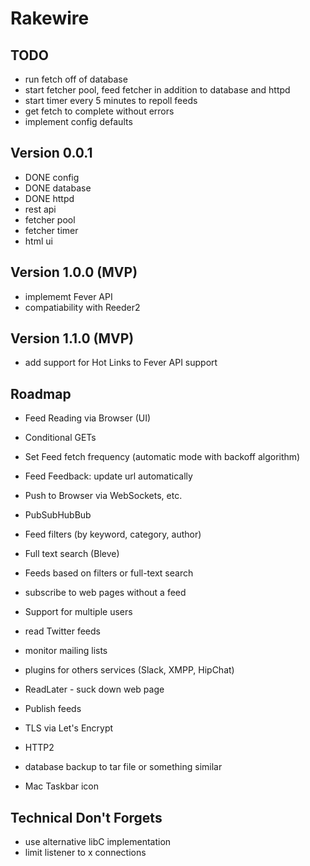 # Rakewire

## TODO
 - run fetch off of database
 - start fetcher pool, feed fetcher in addition to database and httpd
 - start timer every 5 minutes to repoll feeds
 - get fetch to complete without errors
 - implement config defaults

## Version 0.0.1

  - DONE config
  - DONE database
  - DONE httpd
  - rest api
  - fetcher pool
  - fetcher timer
  - html ui

## Version 1.0.0 (MVP)

 - implememt Fever API
 - compatiability with Reeder2

## Version 1.1.0 (MVP)

 - add support for Hot Links to Fever API support

## Roadmap

 - Feed Reading via Browser (UI)
 - Conditional GETs
 - Set Feed fetch frequency (automatic mode with backoff algorithm)
 - Feed Feedback: update url automatically
 - Push to Browser via WebSockets, etc.
 - PubSubHubBub
 - Feed filters (by keyword, category, author)
 - Full text search (Bleve)
 - Feeds based on filters or full-text search
 - subscribe to web pages without a feed
 - Support for multiple users

 - read Twitter feeds
 - monitor mailing lists
 - plugins for others services (Slack, XMPP, HipChat)
 - ReadLater - suck down web page
 - Publish feeds

 - TLS via Let's Encrypt
 - HTTP2
 - database backup to tar file or something similar
 - Mac Taskbar icon

## Technical Don't Forgets
 - use alternative libC implementation
 - limit listener to x connections
